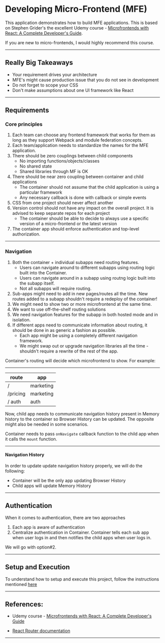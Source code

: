# Developing Micro-Frontend (MFE)

This application demonstrates how to build MFE applications. This is based on Stephen Grider's the excellent Udemy course - [Microfrontends with React: A Complete Developer's Guide](https://www.udemy.com/course/microfrontend-course/). 

If you are new to micro-frontends, I would highly recommend this course. 

-------------------------------------------------------------------------------

## Really Big Takeaways

* Your requirement drives your architecture
* MFE's might cause production issue that you do not see in development
* Do not forget to scope your CSS
* Don't make assumptions about one UI framework like React

-------------------------------------------------------------------------------
## Requirements

### Core principles

1. Each team can choose any frontend framework that works for them as long as they support Webpack and module federation concepts.
2. Each team/application needs to standardize the names for the MFE application. 
3. There should be zero couplings between child components
   * No importing functions/objects/classes
   * No shared state
   * Shared libraries through MF is OK
4. There should be near zero coupling between container and child applications
   * The container should not assume that the child application is using a particular framework
   * Any necessary callback is done with callback or simple events
5. CSS from one project should never affect another
6. Version control should not have any impact on the overall project. It is advised to keep separate repos for each project
   * The container should be able to decide to always use a specific version of a micro-frontend or the latest version
7. The container app should enforce authentication and top-level authorization.

-------------------------------------------------------------------------------
### Navigation
1. Both the container + individual subapps need routing features. 
    * Users can navigate around to different subapps using routing logic built into the Container. 
    * Users can navigate around in a subapp using routng logic built into the subapp itself.
    * Not all subapps will require routing.
2. Sub-apps might need to add in new pages/routes all the time. New routes added to a subapp shouldn't require a redeploy of the container!
3. We might need to show two or more microfrontend at the same time.
4. We want to use off-the-shelf routing solutions
5. We need navigation features for the subapp in both hosted mode and in isolation.
6. If different apps need to communicate information about routing, it should be done in as generic a fashion as possible.
    * Each app might be using a completely different navigation framework.
    * We might swap out or upgrade navigation libraries all the time - shouldn't require a rewrite of the rest of the app.
  
Container's routing will decide which microfrontend to show. 
For example:

----------------------
route       |   app
------      |   --------
/           |   marketing
/pricing    |   marketing
/ auth      |   auth

Now, child app needs to communicate navigation history present in Memory history to the container so Browser History can be updated. The opposite might also be needed in some scenarios.

Container needs to pass `onNavigate` callback function to the child app when it calls the `mount` function.

-------------------------------------------------------------------------------
#### Navigation History
In order to update update navigation history properly, we will do the following:
* Container will be the only app updating Browser History
* Child apps will update Memory History

-------------------------------------------------------------------------------
## Authentication

When it comes to authentication, there are two approaches
1. Each app is aware of authentication
2. Centralize authentication in Container. Container tells each sub app when user logs in and then notifies the child apps when user logs in. 

We will go with option#2.

-------------------------------------------------------------------------------

## Setup and Execution
To understand how to setup and execute this project, follow the instructions mentioned [here](./SETUP.md)

-------------------------------------------------------------------------------
## References:

* Udemy course - [Microfrontends with React: A Complete Developer's Guide](https://www.udemy.com/course/microfrontend-course/)


* [React Router documentation](https://reactrouter.com/web/guides/quick-start)


-------------------------------------------------------------------------------